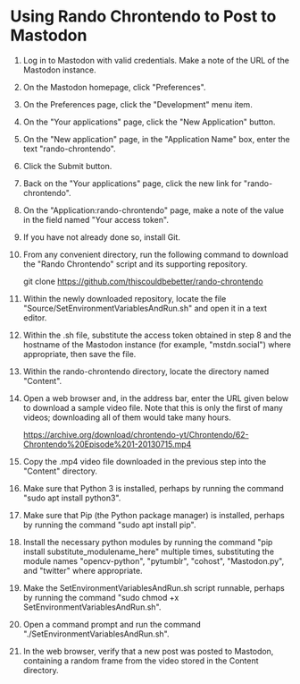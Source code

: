 Using Rando Chrontendo to Post to Mastodon
==========================================

1. Log in to Mastodon with valid credentials.  Make a note of the URL of the Mastodon instance.

2. On the Mastodon homepage, click "Preferences".

3. On the Preferences page, click the "Development" menu item.

4. On the "Your applications" page, click the "New Application" button.

5. On the "New application" page, in the "Application Name" box, enter the text "rando-chrontendo".

6. Click the Submit button.

7. Back on the "Your applications" page, click the new link for "rando-chrontendo".

8. On the "Application:rando-chrontendo" page, make a note of the value in the field named "Your access token".

9. If you have not already done so, install Git.

10. From any convenient directory, run the following command to download the "Rando Chrontendo" script and its supporting repository.

	git clone https://github.com/thiscouldbebetter/rando-chrontendo

11. Within the newly downloaded repository, locate the file "Source/SetEnvironmentVariablesAndRun.sh" and open it in a text editor.

12. Within the .sh file, substitute the access token obtained in step 8 and the hostname of the Mastodon instance (for example, "mstdn.social") where appropriate, then save the file.

13. Within the rando-chrontendo directory, locate the directory named "Content".

14. Open a web browser and, in the address bar, enter the URL given below to download a sample video file.  Note that this is only the first of many videos; downloading all of them would take many hours.

	https://archive.org/download/chrontendo-yt/Chrontendo/62-Chrontendo%20Episode%201-20130715.mp4

15. Copy the .mp4 video file downloaded in the previous step into the "Content" directory.

16. Make sure that Python 3 is installed, perhaps by running the command "sudo apt install python3".

17. Make sure that Pip (the Python package manager) is installed, perhaps by running the command "sudo apt install pip".

18. Install the necessary python modules by running the command "pip install substitute_modulename_here" multiple times, substituting the module names "opencv-python", "pytumblr", "cohost", "Mastodon.py", and "twitter" where appropriate.

19. Make the SetEnvironmentVariablesAndRun.sh script runnable, perhaps by running the command "sudo chmod +x SetEnvironmentVariablesAndRun.sh".

20. Open a command prompt and run the command "./SetEnvironmentVariablesAndRun.sh".

21. In the web browser, verify that a new post was posted to Mastodon, containing a random frame from the video stored in the Content directory.
